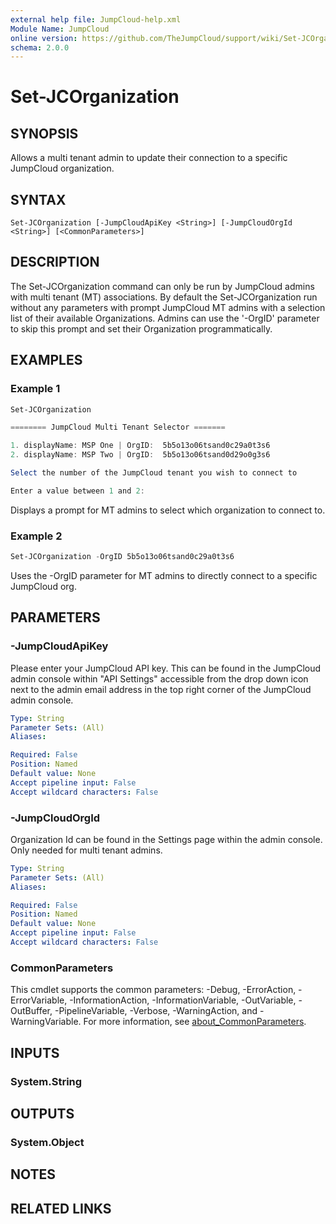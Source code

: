 ```yaml
---
external help file: JumpCloud-help.xml
Module Name: JumpCloud
online version: https://github.com/TheJumpCloud/support/wiki/Set-JCOrganization
schema: 2.0.0
---
```


# Set-JCOrganization

## SYNOPSIS
Allows a multi tenant admin to update their connection to a specific JumpCloud organization.

## SYNTAX

```
Set-JCOrganization [-JumpCloudApiKey <String>] [-JumpCloudOrgId <String>] [<CommonParameters>]
```

## DESCRIPTION
The Set-JCOrganization command can only be run by JumpCloud admins with multi tenant (MT) associations. By default the Set-JCOrganization run without any parameters with prompt JumpCloud MT admins with a selection list of their available Organizations. Admins can use the '-OrgID' parameter to skip this prompt and set their Organization programmatically.

## EXAMPLES

### Example 1
```powershell
Set-JCOrganization

======== JumpCloud Multi Tenant Selector =======

1. displayName: MSP One | OrgID:  5b5o13o06tsand0c29a0t3s6
2. displayName: MSP Two | OrgID:  5b5o13o06tsand0d29o0g3s6

Select the number of the JumpCloud tenant you wish to connect to

Enter a value between 1 and 2:
```

Displays a prompt for MT admins to select which organization to connect to.

### Example 2
```powershell
Set-JCOrganization -OrgID 5b5o13o06tsand0c29a0t3s6
```

Uses the -OrgID parameter for MT admins to directly connect to a specific JumpCloud org.

## PARAMETERS

### -JumpCloudApiKey
Please enter your JumpCloud API key. This can be found in the JumpCloud admin console within "API Settings" accessible from the drop down icon next to the admin email address in the top right corner of the JumpCloud admin console.

```yaml
Type: String
Parameter Sets: (All)
Aliases:

Required: False
Position: Named
Default value: None
Accept pipeline input: False
Accept wildcard characters: False
```

### -JumpCloudOrgId
Organization Id can be found in the Settings page within the admin console. Only needed for multi tenant admins.

```yaml
Type: String
Parameter Sets: (All)
Aliases:

Required: False
Position: Named
Default value: None
Accept pipeline input: False
Accept wildcard characters: False
```

### CommonParameters
This cmdlet supports the common parameters: -Debug, -ErrorAction, -ErrorVariable, -InformationAction, -InformationVariable, -OutVariable, -OutBuffer, -PipelineVariable, -Verbose, -WarningAction, and -WarningVariable. For more information, see [about_CommonParameters](http://go.microsoft.com/fwlink/?LinkID=113216).

## INPUTS

### System.String
## OUTPUTS

### System.Object
## NOTES

## RELATED LINKS
